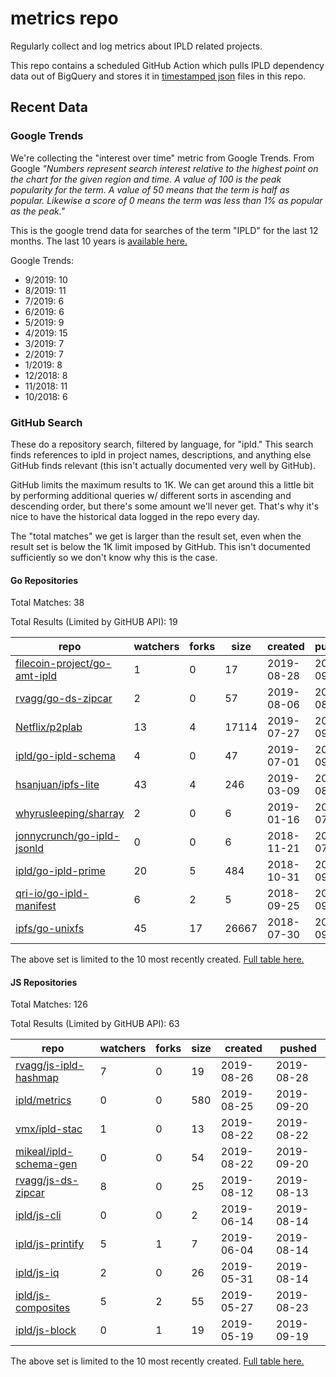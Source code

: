 # metrics repo

Regularly collect and log metrics about IPLD related projects.

This repo contains a scheduled GitHub Action which pulls IPLD dependency data out of BigQuery and stores it 
in [timestamped json](./logs) files in this repo.

## Recent Data

### Google Trends

We're collecting the "interest over time" metric from Google Trends. From Google *"Numbers 
represent search interest relative to the highest point on the chart for the given region and 
time. A value of 100 is the peak popularity for the term. A value of 50 means that the term is 
half as popular. Likewise a score of 0 means the term was less than 1% as popular as the peak."*

This is the google trend data for searches of the term "IPLD" for the
last 12 months. The last 10 years is [available here.](./results/google-trends.md)



Google Trends:
*  9/2019: 10
*  8/2019: 11
*  7/2019: 6
*  6/2019: 6
*  5/2019: 9
*  4/2019: 15
*  3/2019: 7
*  2/2019: 7
*  1/2019: 8
*  12/2018: 8
*  11/2018: 11
*  10/2018: 6

### GitHub Search

These do a repository search, filtered by language, for "ipld." This search
finds references to ipld in project names, descriptions, and anything else
GitHub finds relevant (this isn't actually documented very well by GitHub).

GitHub limits the maximum results to 1K. We can get around this a little bit
by performing additional queries w/ different sorts in ascending and descending
order, but there's some amount we'll never get. That's why it's nice to have
the historical data logged in the repo every day.

The "total matches" we get is larger than the result set, even when the result
set is below the 1K limit imposed by GitHub. This isn't documented sufficiently
so we don't know why this is the case.

#### Go Repositories

Total Matches: 38

Total Results (Limited by GitHUB API): 19

| repo | watchers | forks | size | created | pushed |
| ---- | -------- | ----- | ---- | ------- | ------ |
| [filecoin-project/go-amt-ipld](https://github.com/filecoin-project/go-amt-ipld)| 1 | 0 | 17| 2019-08-28 | 2019-09-20 |
| [rvagg/go-ds-zipcar](https://github.com/rvagg/go-ds-zipcar)| 2 | 0 | 57| 2019-08-06 | 2019-08-13 |
| [Netflix/p2plab](https://github.com/Netflix/p2plab)| 13 | 4 | 17114| 2019-07-27 | 2019-09-14 |
| [ipld/go-ipld-schema](https://github.com/ipld/go-ipld-schema)| 4 | 0 | 47| 2019-07-01 | 2019-09-16 |
| [hsanjuan/ipfs-lite](https://github.com/hsanjuan/ipfs-lite)| 43 | 4 | 246| 2019-03-09 | 2019-08-12 |
| [whyrusleeping/sharray](https://github.com/whyrusleeping/sharray)| 2 | 0 | 6| 2019-01-16 | 2019-07-18 |
| [jonnycrunch/go-ipld-jsonld](https://github.com/jonnycrunch/go-ipld-jsonld)| 0 | 0 | 6| 2018-11-21 | 2018-07-13 |
| [ipld/go-ipld-prime](https://github.com/ipld/go-ipld-prime)| 20 | 5 | 484| 2018-10-31 | 2019-09-16 |
| [qri-io/go-ipld-manifest](https://github.com/qri-io/go-ipld-manifest)| 6 | 2 | 5| 2018-09-25 | 2018-09-25 |
| [ipfs/go-unixfs](https://github.com/ipfs/go-unixfs)| 45 | 17 | 26667| 2018-07-30 | 2019-09-19 |


The above set is limited to the 10 most recently created. 
[Full table here.](./results/repo_search_go.md)

#### JS Repositories

Total Matches: 126

Total Results (Limited by GitHUB API): 63

| repo | watchers | forks | size | created | pushed |
| ---- | -------- | ----- | ---- | ------- | ------ |
| [rvagg/js-ipld-hashmap](https://github.com/rvagg/js-ipld-hashmap)| 7 | 0 | 19| 2019-08-26 | 2019-08-28 |
| [ipld/metrics](https://github.com/ipld/metrics)| 0 | 0 | 580| 2019-08-25 | 2019-09-20 |
| [vmx/ipld-stac](https://github.com/vmx/ipld-stac)| 1 | 0 | 13| 2019-08-22 | 2019-08-22 |
| [mikeal/ipld-schema-gen](https://github.com/mikeal/ipld-schema-gen)| 0 | 0 | 54| 2019-08-22 | 2019-09-20 |
| [rvagg/js-ds-zipcar](https://github.com/rvagg/js-ds-zipcar)| 8 | 0 | 25| 2019-08-12 | 2019-08-13 |
| [ipld/js-cli](https://github.com/ipld/js-cli)| 0 | 0 | 2| 2019-06-14 | 2019-08-14 |
| [ipld/js-printify](https://github.com/ipld/js-printify)| 5 | 1 | 7| 2019-06-04 | 2019-08-14 |
| [ipld/js-iq](https://github.com/ipld/js-iq)| 2 | 0 | 26| 2019-05-31 | 2019-08-14 |
| [ipld/js-composites](https://github.com/ipld/js-composites)| 5 | 2 | 55| 2019-05-27 | 2019-08-23 |
| [ipld/js-block](https://github.com/ipld/js-block)| 0 | 1 | 19| 2019-05-19 | 2019-09-19 |


The above set is limited to the 10 most recently created. 
[Full table here.](./results/repo_search_js.md)
